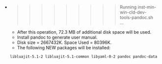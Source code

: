 * >>>>>>>>> Running inst-min-win-cld-dev-tools-pandoc.sh ...
  * After this operation, 72.3 MB of additional disk space will be used.
  * Install pandoc to generate user manual.
  * Disk size = 2667432K. Space Used = 80396K.
  * The following NEW packages will be installed:
  ```bash
  libluajit-5.1-2 libluajit-5.1-common libyaml-0-2 pandoc pandoc-data
  ```
